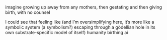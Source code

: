 imagine growing up away from any mothers, then gestating and then giving birth, with no counsel

I could see that feeling like (and I’m oversimplifying here, it’s more like a symbolic system (a symbolism?) escaping through a gödellian hole in its own substrate-specific model of itself) humanity birthing ai
